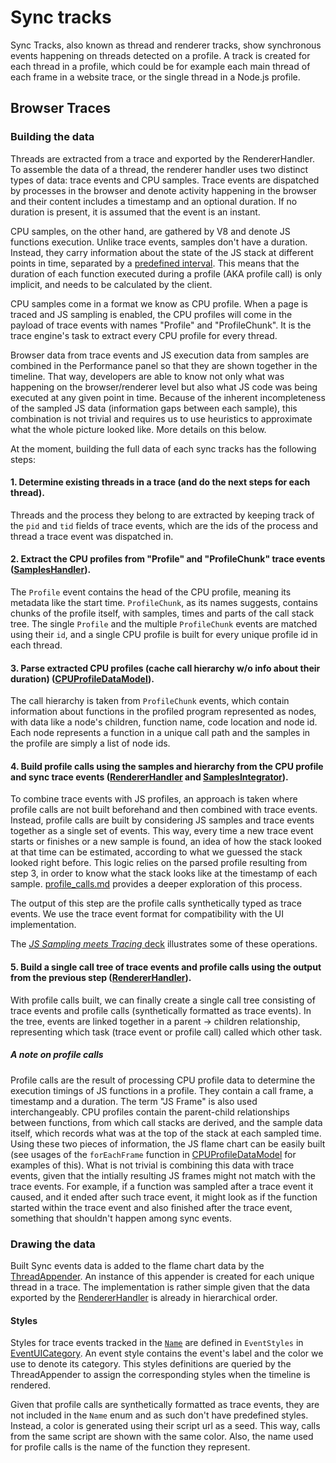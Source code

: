 # Sync tracks

Sync Tracks, also known as thread and renderer tracks, show synchronous events happening on threads detected on a profile. A track is created for each thread in a profile, which could be for example each main thread of each frame in a website trace, or the single thread in a Node.js profile.

## Browser Traces

### Building the data
Threads are extracted from a trace and exported by the RendererHandler. To assemble the data of a thread, the renderer handler uses two distinct types of data: trace events and CPU samples. Trace events are dispatched by processes in the browser and denote activity happening in the browser and their content includes a timestamp and an optional duration. If no duration is present, it is assumed that the event is an instant.

CPU samples, on the other hand, are gathered by V8 and denote JS functions execution. Unlike trace events, samples don't have a duration. Instead, they carry information about the state of the JS stack at different points in time, separated by a [predefined interval](https://source.chromium.org/chromium/chromium/src/+/1fab167b80daecb09e388ac021861eecd60340f8:v8/src/profiler/tracing-cpu-profiler.cc;l=90;bpv=1;bpt=0). This means that the duration of each function executed during a profile (AKA profile call) is only implicit, and needs to be calculated by the client.

CPU samples come in a format we know as CPU profile. When a page is traced and JS sampling is enabled, the CPU profiles will come in the payload of trace events with names "Profile" and "ProfileChunk". It is the trace engine's task to extract every CPU profile for every thread.

Browser data from trace events and JS execution data from samples are combined in the Performance panel so that they are shown together in the timeline. That way, developers are able to know not only what was happening on the browser/renderer level but also what JS code was being executed at any given point in time. Because of the inherent incompleteness of the sampled JS data (information gaps between each sample), this combination is not trivial and requires us to use heuristics to approximate what the whole picture looked like. More details on this below.

At the moment, building the full data of each sync tracks has the following steps:

#### 1.  Determine existing threads in a trace (and do the next steps for each thread).

Threads and the process they belong to are extracted by keeping track of the `pid` and `tid` fields of trace events, which are the ids of the process and thread a trace event was dispatched in.

#### 2. Extract the CPU profiles from "Profile" and "ProfileChunk" trace events ([SamplesHandler]).
The `Profile` event contains the head of the CPU  profile, meaning its metadata like the start time. `ProfileChunk`, as its names suggests, contains chunks of the profile itself, with samples, times and parts of the call stack tree. The single `Profile` and the multiple `ProfileChunk`  events are matched using their `id`, and a single CPU profile is built for every unique profile id in each thread.

#### 3. Parse extracted CPU profiles (cache call hierarchy w/o info about their duration) ([CPUProfileDataModel]).
The call hierarchy is taken from `ProfileChunk` events, which contain information about functions in the profiled program represented as nodes, with data like a node's children, function name, code location and node id. Each node represents a function in a unique call path and the samples in the profile are simply a list of node ids.

#### 4. Build profile calls using the samples and hierarchy from the CPU profile and sync trace events ([RendererHandler] and [SamplesIntegrator]).
To combine trace events with JS profiles, an approach is taken where profile calls are not built beforehand and then combined with trace events. Instead, profile calls are built by considering JS samples and trace events together as a single set of events. This way, every time a new trace event starts or finishes or a new sample is found, an idea of how the stack looked at that time can be estimated, according to what we guessed the stack looked right before. This logic relies on the parsed profile resulting from step 3, in order to know what the stack looks like at the timestamp of each sample. [profile_calls.md](./profile_calls.md) provides a deeper exploration of this process.

The output of this step are the profile calls synthetically typed as trace events. We use the trace event format for compatibility with the UI implementation.

The [_JS Sampling meets Tracing_ deck](https://docs.google.com/presentation/d/1E6_A9p5bVaeDeCJ1KSmV-9CCUUesLKoU3M9cTlM0uc0/edit?usp=sharing) illustrates some of these operations.

#### 5. Build a single call tree of trace events and profile calls using the output from the previous step ([RendererHandler]).
With profile calls built, we can finally create a single call tree consisting of trace events and profile calls (synthetically formatted as trace events). In the tree, events are linked together in a parent -> children relationship, representing which task (trace event or profile call) called which other task.


##### A note on profile calls
Profile calls are the result of processing CPU profile data to determine the execution timings of JS functions in a profile. They contain a call frame, a timestamp and a duration. The term "JS Frame" is also used interchangeably. CPU profiles contain the parent-child relationships between functions, from which call stacks are derived, and the sample data itself, which records what was at the top of the stack at each sampled time. Using these two pieces of information, the JS flame chart can be easily built (see usages of the `forEachFrame` function in [CPUProfileDataModel] for examples of this). What is not trivial is combining this data with trace events, given that the intially resulting JS frames might not match with the trace events. For example, if a function was sampled after a trace event it caused, and it ended after such trace event, it might look as if the function started within the trace event and also finished after the trace event, something that shouldn't happen among sync events.

### Drawing the data
Built Sync events data is added to the flame chart data by the [ThreadAppender]. An instance of this appender is created for each unique thread in a trace. The implementation is rather simple given that the data exported by the [RendererHandler] is already in hierarchical order.

#### Styles
Styles for trace events tracked in the [`Name`](../../models/trace/types/TraceEvents.ts)  are defined in `EventStyles` in [EventUICategory]. An event style contains the event's label and the color we use to denote its category. This styles definitions are queried by the ThreadAppender to assign the corresponding styles when the timeline is rendered.

Given that profile calls are synthetically formatted as trace events, they are not included in the `Name` enum and as such don't have predefined styles. Instead, a color is generated using their script url as a seed. This way, calls from the same script are shown with the same color. Also, the name used for profile calls is the name of the function they represent.


[MetaHandler]: ../../models/trace/handlers/MetaHandler.ts
[SamplesHandler]: ../../models/trace/handlers/SamplesHandler.ts
[RendererHandler]: ../../models/trace/handlers/RendererHandler.ts
[CPUProfileDataModel]: ../../models/cpu_profile/CPUProfileDataModel.ts
[SamplesIntegrator]: ../../models/trace/helpers/SamplesIntegrator.ts
[ThreadAppender]: ./ThreadAppender.ts
[EventUICategory]: ./EventUICategory.ts
